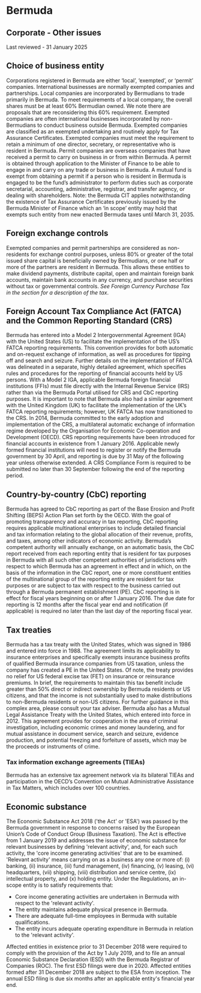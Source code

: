 # Bermuda
## Corporate - Other issues
Last reviewed - 31 January 2025
## Choice of business entity
Corporations registered in Bermuda are either ‘local’, ‘exempted’, or ‘permit’ companies. International businesses are normally exempted companies and partnerships.
Local companies are incorporated by Bermudians to trade primarily in Bermuda. To meet requirements of a local company, the overall shares must be at least 60% Bermudian owned. We note there are proposals that are reconsidering this 60% requirement.
Exempted companies are often international businesses incorporated by non-Bermudians to conduct business outside Bermuda. Exempted companies are classified as an exempted undertaking and routinely apply for Tax Assurance Certificates. Exempted companies must meet the requirement to retain a minimum of one director, secretary, or representative who is resident in Bermuda.
Permit companies are overseas companies that have received a permit to carry on business in or from within Bermuda. A permit is obtained through application to the Minister of Finance to be able to engage in and carry on any trade or business in Bermuda. A mutual fund is exempt from obtaining a permit if a person who is resident in Bermuda is engaged to be the fund’s administrator to perform duties such as corporate secretarial, accounting, administrative, registrar, and transfer agency, or dealing with shareholders.
Note: the Bermuda CIT applies notwithstanding the existence of Tax Assurance Certificates previously issued by the Bermuda Minister of Finance which an ‘in scope’ entity may hold that exempts such entity from new enacted Bermuda taxes until March 31, 2035.
## Foreign exchange controls
Exempted companies and permit partnerships are considered as non-residents for exchange control purposes, unless 80% or greater of the total issued share capital is beneficially owned by Bermudians, or one half or more of the partners are resident in Bermuda. This allows these entities to make dividend payments, distribute capital, open and maintain foreign bank accounts, maintain bank accounts in any currency, and purchase securities without tax or governmental controls. _See Foreign Currency Purchase Tax in the section for a description of the tax_.
## Foreign Account Tax Compliance Act (FATCA) and the Common Reporting Standard (CRS)
Bermuda has entered into a Model 2 Intergovernmental Agreement (IGA) with the United States (US) to facilitate the implementation of the US’s FATCA reporting requirements. This convention provides for both automatic and on-request exchange of information, as well as procedures for tipping off and search and seizure. Further details on the implementation of FATCA was delineated in a separate, highly detailed agreement, which specifies rules and procedures for the reporting of financial accounts held by US persons. With a Model 2 IGA, applicable Bermuda foreign financial institutions (FFIs) must file directly with the Internal Revenue Service (IRS) rather than via the Bermuda Portal utilised for CRS and CbC reporting purposes.
It is important to note that Bermuda also had a similar agreement with the United Kingdom (UK) to facilitate the implementation of the UK’s FATCA reporting requirements; however, UK FATCA has now transitioned to the CRS.
In 2014, Bermuda committed to the early adoption and implementation of the CRS, a multilateral automatic exchange of information regime developed by the Organisation for Economic Co-operation and Development (OECD).
CRS reporting requirements have been introduced for financial accounts in existence from 1 January 2016. Applicable newly formed financial institutions will need to register or notify the Bermuda government by 30 April, and reporting is due by 31 May of the following year unless otherwise extended. A CRS Compliance Form is required to be submitted no later than 30 September following the end of the reporting period.
## Country-by-country (CbC) reporting
Bermuda has agreed to CbC reporting as part of the Base Erosion and Profit Shifting (BEPS) Action Plan set forth by the OECD. With the goal of promoting transparency and accuracy in tax reporting, CbC reporting requires applicable multinational enterprises to include detailed financial and tax information relating to the global allocation of their revenue, profits, and taxes, among other indicators of economic activity.
Bermuda’s competent authority will annually exchange, on an automatic basis, the CbC report received from each reporting entity that is resident for tax purposes in Bermuda with all such other competent authorities of jurisdictions with respect to which Bermuda has an agreement in effect and in which, on the basis of the information in the CbC report, one or more constituent entities of the multinational group of the reporting entity are resident for tax purposes or are subject to tax with respect to the business carried out through a Bermuda permanent establishment (PE).
CbC reporting is in effect for fiscal years beginning on or after 1 January 2016. The due date for reporting is 12 months after the fiscal year end and notification (if applicable) is required no later than the last day of the reporting fiscal year.
## Tax treaties
Bermuda has a tax treaty with the United States, which was signed in 1986 and entered into force in 1988. The agreement limits its applicability to insurance enterprises and specifically exempts insurance business profits of qualified Bermuda insurance companies from US taxation, unless the company has created a PE in the United States. Of note, the treaty provides no relief for US federal excise tax (FET) on insurance or reinsurance premiums. In brief, the requirements to maintain this tax benefit include greater than 50% direct or indirect ownership by Bermuda residents or US citizens, and that the income is not substantially used to make distributions to non-Bermuda residents or non-US citizens. For further guidance in this complex area, please consult your tax adviser.
Bermuda also has a Mutual Legal Assistance Treaty with the United States, which entered into force in 2012. This agreement provides for cooperation in the area of criminal investigation, including economic crimes and money laundering, and for mutual assistance in document service, search and seizure, evidence production, and potential freezing and forfeiture of assets, which may be the proceeds or instruments of crime.
### Tax information exchange agreements (TIEAs)
Bermuda has an extensive tax agreement network via its bilateral TIEAs and participation in the OECD’s Convention on Mutual Administrative Assistance in Tax Matters, which includes over 100 countries.
## Economic substance
The Economic Substance Act 2018 ('the Act' or 'ESA') was passed by the Bermuda government in response to concerns raised by the European Union’s Code of Conduct Group (Business Taxation). The Act is effective from 1 January 2019 and addresses the issue of economic substance for relevant businesses by defining 'relevant activity', and, for each such activity, the 'core income generating activities' that are to be examined. 
'Relevant activity' means carrying on as a business any one or more of: (i) banking, (ii) insurance, (iii) fund management, (iv) financing, (v) leasing, (vi) headquarters, (vii) shipping, (viii) distribution and service centre, (ix) intellectual property, and (x) holding entity.
Under the Regulations, an in-scope entity is to satisfy requirements that:
  * Core income generating activities are undertaken in Bermuda with respect to the 'relevant activity'.
  * The entity maintains adequate physical presence in Bermuda.
  * There are adequate full-time employees in Bermuda with suitable qualifications.
  * The entity incurs adequate operating expenditure in Bermuda in relation to the 'relevant activity'.


Affected entities in existence prior to 31 December 2018 were required to comply with the provision of the Act by 1 July 2019, and to file an annual Economic Substance Declaration (ESD) with the Bermuda Registrar of Companies (ROC). The first ESD filings were due in 2020. Affected entities formed after 31 December 2018 are subject to the ESA from inception. The annual ESD filing is due six months after an applicable entity's financial year end. 
